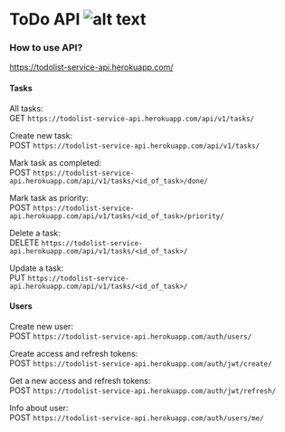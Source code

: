 # ToDo API ![alt text](https://images.pexels.com/photos/4065894/pexels-photo-4065894.jpeg?auto=compress&cs=tinysrgb&dpr=2&h=650&w=940)

### How to use API?

https://todolist-service-api.herokuapp.com/

#### Tasks

All tasks: \
GET `https://todolist-service-api.herokuapp.com/api/v1/tasks/`

Create new task: \
POST `https://todolist-service-api.herokuapp.com/api/v1/tasks/`

Mark task as completed: \
POST `https://todolist-service-api.herokuapp.com/api/v1/tasks/<id_of_task>/done/`

Mark task as priority: \
POST `https://todolist-service-api.herokuapp.com/api/v1/tasks/<id_of_task>/priority/`

Delete a task: \
DELETE `https://todolist-service-api.herokuapp.com/api/v1/tasks/<id_of_task>/`

Update a task: \
PUT `https://todolist-service-api.herokuapp.com/api/v1/tasks/<id_of_task>/`

#### Users

Create new user: \
POST `https://todolist-service-api.herokuapp.com/auth/users/`

Create access and refresh tokens: \
POST `https://todolist-service-api.herokuapp.com/auth/jwt/create/`

Get a new access and refresh tokens: \
POST `https://todolist-service-api.herokuapp.com/auth/jwt/refresh/`

Info about user: \
POST `https://todolist-service-api.herokuapp.com/auth/users/me/`